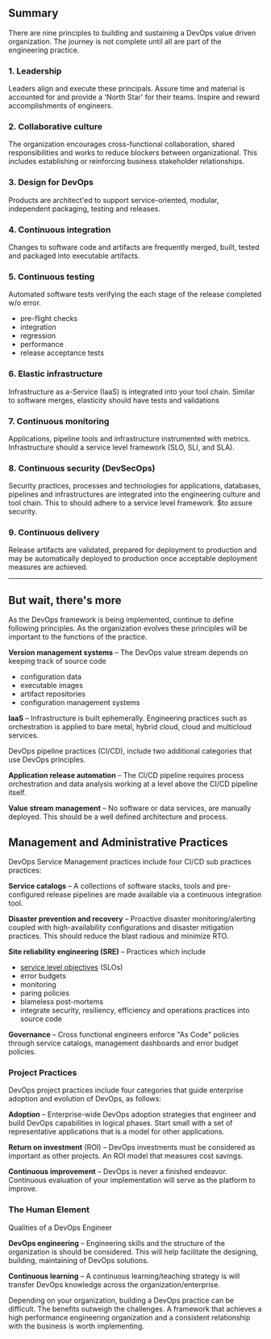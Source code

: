 ## Summary
There are nine principles to building and sustaining a DevOps value driven organization. The journey
is not complete until all are part of the engineering practice.

### 1. Leadership
  Leaders align and execute these principals. Assure time and material is accounted for and provide
  a 'North Star' for their teams. Inspire and reward accomplishments of engineers.

### 2. Collaborative culture
  The organization encourages cross-functional collaboration, shared responsibilities and works to
  reduce blockers between organizational. This includes establishing or reinforcing business
  stakeholder relationships.


### 3. Design for DevOps
  Products are architect'ed to support service-oriented, modular, independent packaging, testing and
  releases.

### 4. Continuous integration
  Changes to software code and artifacts are frequently merged, built, tested
  and packaged into executable artifacts.

### 5. Continuous testing
  Automated software tests verifying the each stage of the release completed w/o error.
  * pre-flight checks
  * integration
  * regression
  * performance
  * release acceptance tests

### 6. Elastic infrastructure
  Infrastructure as a-Service (IaaS) is integrated into your tool chain. Similar to software merges,
  elasticity should have tests and validations

### 7. Continuous monitoring
  Applications, pipeline tools and infrastructure instrumented with metrics. Infrastructure should a
  service level framework (SLO, SLI, and SLA).

### 8. Continuous security (DevSecOps)
  Security practices, processes and technologies for applications, databases, pipelines and
  infrastructures are integrated into the engineering culture and tool chain. This to should adhere
  to a service level framework. $to assure security.

### 9. Continuous delivery
  Release artifacts are validated, prepared for deployment to production and may be automatically deployed to production once acceptable deployment measures are achieved.
  ____________________________________

## But wait, there's more
  As the DevOps framework is being implemented, continue to define following principles. As the 
  organization evolves these principles will be important to the functions of the practice.

  **Version management systems** – The DevOps value stream depends on keeping track of source code
   * configuration data
   * executable images
   * artifact repositories
   * configuration management systems

  **IaaS** – Infrastructure is built ephemerally. Engineering practices such as orchestration is
  applied to bare metal, hybrid cloud, cloud  and multicloud services. 

  DevOps pipeline practices (CI/CD), include two additional categories that use DevOps principles.

  **Application release automation** – The CI/CD pipeline requires process orchestration and data
  analysis working at a level above the CI/CD pipeline itself.

  **Value stream management** – No software or data services, are manually deployed. This should be
  a well defined architecture and process.

## Management and Administrative Practices
  DevOps Service Management practices include four CI/CD sub practices practices:

  **Service catalogs** – A collections of software stacks, tools and pre-configured release
  pipelines are made available via a continuous integration tool. 

  **Disaster prevention and recovery** – Proactive disaster monitoring/alerting coupled with
  high-availability configurations and disaster mitigation practices. This should reduce the blast
  radious and minimize RTO. 

  **Site reliability engineering (SRE)** – Practices which include
  * [service level objectives](https://github.com/winslowb/winslowb/blob/master/servicelevle.md) (SLOs)
  * error budgets 
  * monitoring
  * paring policies
  * blameless post-mortems
  * integrate security, resiliency, efficiency and operations practices into source code

  **Governance** – Cross functional engineers enforce "As Code" policies through service catalogs, management dashboards and error budget policies.

### Project Practices
  DevOps project practices include four categories that guide enterprise adoption and evolution of DevOps, as follows:

  **Adoption** – Enterprise-wide DevOps adoption strategies that engineer and build DevOps
  capabilities in logical phases. Start small with a set of representative applications that is a
  model for other applications.

  **Return on investment** (ROI) – DevOps investments must be considered as important as other
  projects. An ROI model that measures cost savings.

  **Continuous improvement** – DevOps is never a finished endeavor. Continuous evaluation of your
  implementation will serve as the platform to improve.   

### The Human Element
  Qualities of a DevOps Engineer

  **DevOps engineering** – Engineering skills and the structure of the organization is should be
  considered. This will help facilitate the designing, building, maintaining of DevOps solutions.

  **Continuous learning** – A continuous learning/teaching strategy is will transfer DevOps
  knowledge across the organization/enterprise.

  Depending on your organization, building a DevOps practice can be difficult. The benefits outweigh the challenges. A framework
  that achieves a high performance engineering organization and a consistent relationship with the business is worth implementing.

